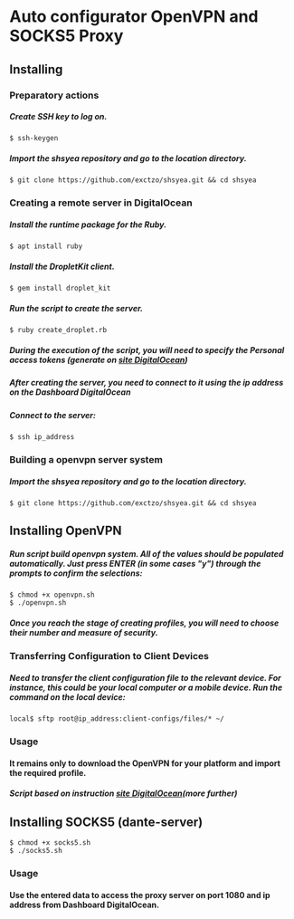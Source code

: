 # Auto configurator OpenVPN and SOCKS5 Proxy
## Installing
### Preparatory actions
##### Create SSH key to log on.
```
$ ssh-keygen
```
##### Import the shsyea repository and go to the location directory.
```
$ git clone https://github.com/exctzo/shsyea.git && cd shsyea
```
### Creating a remote server in DigitalOcean

##### Install the runtime package for the Ruby.
```
$ apt install ruby
```
##### Install the DropletKit client.
```
$ gem install droplet_kit
```
##### Run the script to create the server.
```
$ ruby create_droplet.rb
```
##### During the execution of the script, you will need to specify the Personal access tokens (generate on [site DigitalOcean](https://cloud.digitalocean.com/settings/api/tokens))
##### After creating the server, you need to connect to it using the ip address on the Dashboard DigitalOcean
##### Connect to the server:
```
$ ssh ip_address
```
### Building a openvpn server system
##### Import the shsyea repository and go to the location directory.  
```
$ git clone https://github.com/exctzo/shsyea.git && cd shsyea
```
## Installing OpenVPN
##### Run script build openvpn system. All of the values should be populated automatically. Just press ENTER (in some cases "y") through the prompts to confirm the selections:
```
$ chmod +x openvpn.sh
$ ./openvpn.sh
```
##### Once you reach the stage of creating profiles, you will need to choose their number and measure of security.
### Transferring Configuration to Client Devices
##### Need to transfer the client configuration file to the relevant device. For instance, this could be your local computer or a mobile device. Run the command on the local device:
```
local$ sftp root@ip_address:client-configs/files/* ~/
```
### Usage
#### It remains only to download the OpenVPN for your platform and import the required profile.
##### Script based on instruction [site DigitalOcean](https://www.digitalocean.com/community/tutorials/how-to-set-up-an-openvpn-server-on-ubuntu-16-04)(more further)
## Installing SOCKS5 (dante-server)
```
$ chmod +x socks5.sh
$ ./socks5.sh
```
### Usage
#### Use the entered data to access the proxy server on port 1080 and ip address from Dashboard DigitalOcean.
